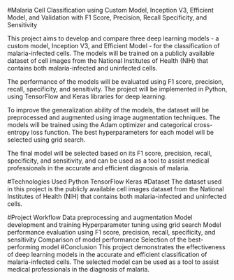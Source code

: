 #Malaria Cell Classification using Custom Model, Inception V3, Efficient Model, and Validation with F1 Score, Precision, Recall Specificity, and Sensitivity

This project aims to develop and compare three deep learning models - a custom model, Inception V3, and Efficient Model - for the classification of malaria-infected cells. The models will be trained on a publicly available dataset of cell images from the National Institutes of Health (NIH) that contains both malaria-infected and uninfected cells.

The performance of the models will be evaluated using F1 score, precision, recall, specificity, and sensitivity. The project will be implemented in Python, using TensorFlow and Keras libraries for deep learning.

To improve the generalization ability of the models, the dataset will be preprocessed and augmented using image augmentation techniques. The models will be trained using the Adam optimizer and categorical cross-entropy loss function. The best hyperparameters for each model will be selected using grid search.

The final model will be selected based on its F1 score, precision, recall, specificity, and sensitivity, and can be used as a tool to assist medical professionals in the accurate and efficient diagnosis of malaria.

#Technologies Used
Python
TensorFlow
Keras
#Dataset
The dataset used in this project is the publicly available cell images dataset from the National Institutes of Health (NIH) that contains both malaria-infected and uninfected cells.

#Project Workflow
Data preprocessing and augmentation
Model development and training
Hyperparameter tuning using grid search
Model performance evaluation using F1 score, precision, recall, specificity, and sensitivity
Comparison of model performance
Selection of the best-performing model
#Conclusion
This project demonstrates the effectiveness of deep learning models in the accurate and efficient classification of malaria-infected cells. The selected model can be used as a tool to assist medical professionals in the diagnosis of malaria.
